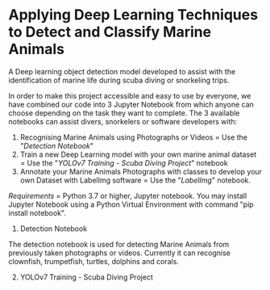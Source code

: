# Applying Deep Learning Techniques to Detect and Classify Marine Animals

A Deep learning object detection model developed to assist with the identification of marine life during scuba diving or snorkeling trips.

In order to make this project accessible and easy to use by everyone, we have combined our code into 3 Jupyter Notebook from which anyone can choose depending on the task they want to complete.
The 3 available notebooks can assist divers, snorkelers or software developers with:
1. Recognising Marine Animals using Photographs or Videos = Use the "_Detection Notebook_"
2. Train a new Deep Learning model with your own marine animal dataset = Use the "_YOLOv7 Training - Scuba Diving Project_" notebook
3. Annotate your Marine Animals Photographs with classes to develop your own Dataset with LabelImg software = Use the "_LabelImg_" notebook.

*Requirements* = Python 3.7 or higher, Jupyter notebook. You may install Jupyter Notebook using a Python Virtual Environment with command "pip install notebook".

1. Detection Notebook

The detection notebook is used for detecting Marine Animals from previously taken photographs or videos. Currently it can recognise clownfish, trumpetfish, turtles, dolphins and corals.


2. YOLOv7 Training - Scuba Diving Project

